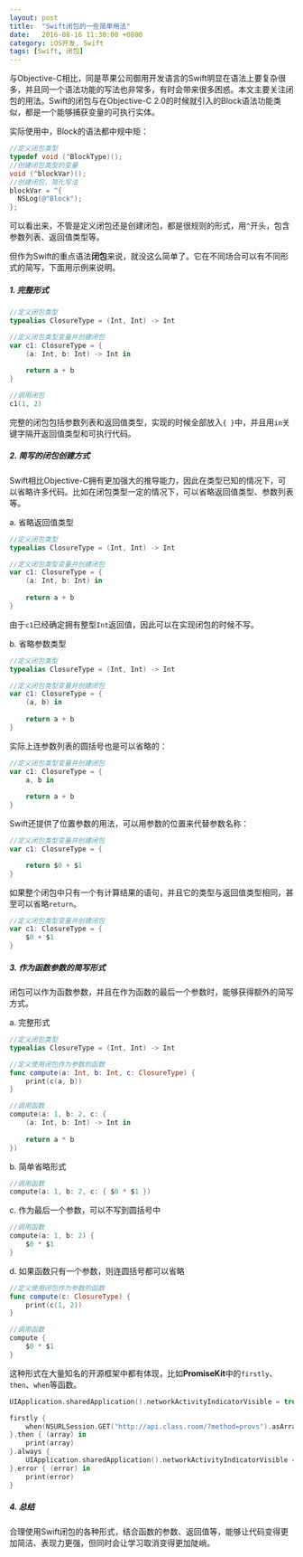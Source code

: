 ```yaml
---
layout: post
title:  "Swift闭包的一些简单用法"
date:   2016-08-16 11:30:00 +0800
category: iOS开发, Swift
tags: [Swift, 闭包]
---
```


与Objective-C相比，同是苹果公司御用开发语言的Swift明显在语法上要复杂很多，并且同一个语法功能的写法也非常多，有时会带来很多困惑。本文主要关注闭包的用法。Swift的闭包与在Objective-C 2.0的时候就引入的Block语法功能类似，都是一个能够捕获变量的可执行实体。

实际使用中，Block的语法都中规中矩：

```objective-c
//定义闭包类型
typedef void (^BlockType)();
//创建闭包类型的变量
void (^blockVar)();
//创建闭包，简化写法
blockVar = ^{
  NSLog(@"Block");
};
```

可以看出来，不管是定义闭包还是创建闭包，都是很规则的形式，用`^`开头，包含参数列表、返回值类型等。

但作为Swift的重点语法**闭包**来说，就没这么简单了。它在不同场合可以有不同形式的简写，下面用示例来说明。

##### 1. 完整形式

```swift
//定义闭包类型
typealias ClosureType = (Int, Int) -> Int

//定义闭包类型变量并创建闭包
var c1: ClosureType = {
    (a: Int, b: Int) -> Int in
    
    return a + b
}

//调用闭包
c1(1, 2)
```

完整的闭包包括参数列表和返回值类型，实现的时候全部放入`{ }`中，并且用`in`关键字隔开返回值类型和可执行代码。

##### 2. 简写的闭包创建方式

Swift相比Objective-C拥有更加强大的推导能力，因此在类型已知的情况下，可以省略许多代码。比如在闭包类型一定的情况下，可以省略返回值类型、参数列表等。

a. 省略返回值类型

```swift
//定义闭包类型
typealias ClosureType = (Int, Int) -> Int

//定义闭包类型变量并创建闭包
var c1: ClosureType = {
    (a: Int, b: Int) in
    
    return a + b
}
```

由于`c1`已经确定拥有整型`Int`返回值，因此可以在实现闭包的时候不写。

b. 省略参数类型

```swift
//定义闭包类型
typealias ClosureType = (Int, Int) -> Int

//定义闭包类型变量并创建闭包
var c1: ClosureType = {
    (a, b) in
    
    return a + b
}
```

实际上连参数列表的圆括号也是可以省略的：

```swift
//定义闭包类型变量并创建闭包
var c1: ClosureType = {
    a, b in
    
    return a + b
}
```

Swift还提供了位置参数的用法，可以用参数的位置来代替参数名称：

```swift
//定义闭包类型变量并创建闭包
var c1: ClosureType = {

    return $0 + $1
}
```

如果整个闭包中只有一个有计算结果的语句，并且它的类型与返回值类型相同，甚至可以省略`return`。

```swift
//定义闭包类型变量并创建闭包
var c1: ClosureType = {
	$0 + $1
}
```

##### 3. 作为函数参数的简写形式

闭包可以作为函数参数，并且在作为函数的最后一个参数时，能够获得额外的简写方式。

a. 完整形式

```swift
//定义闭包类型
typealias ClosureType = (Int, Int) -> Int

//定义使用闭包作为参数的函数
func compute(a: Int, b: Int, c: ClosureType) {
    print(c(a, b))
}

//调用函数
compute(a: 1, b: 2, c: {
    (a: Int, b: Int) -> Int in
    
    return a * b
})
```

b. 简单省略形式

```swift
//调用函数
compute(a: 1, b: 2, c: { $0 * $1 })
```

c. 作为最后一个参数，可以不写到圆括号中

```swift
//调用函数
compute(a: 1, b: 2) { 
    $0 * $1 
}
```

d. 如果函数只有一个参数，则连圆括号都可以省略

```swift
//定义使用闭包作为参数的函数
func compute(c: ClosureType) {
    print(c(1, 2))
}

//调用函数
compute { 
    $0 * $1 
}
```

这种形式在大量知名的开源框架中都有体现，比如**PromiseKit**中的`firstly`、`then`、`when`等函数。

```swift
UIApplication.sharedApplication().networkActivityIndicatorVisible = true

firstly {
    when(NSURLSession.GET("http://api.class.room/?method=provs").asArray())
}.then { (array) in
    print(array)    
}.always { 
    UIApplication.sharedApplication().networkActivityIndicatorVisible = false
}.error { (error) in
    print(error)
}
```

##### 4. 总结

合理使用Swift闭包的各种形式，结合函数的参数、返回值等，能够让代码变得更加简洁、表现力更强，但同时会让学习取消变得更加陡峭。